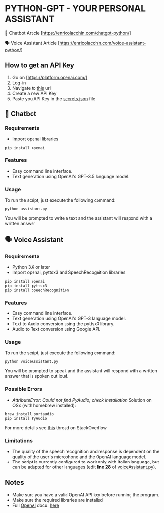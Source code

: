 # PYTHON-GPT - YOUR PERSONAL ASSISTANT

:robot:	Chatbot Article [https://enricolacchin.com/chatgpt-python/]

:speaking_head: Voice Assistant Article [https://enricolacchin.com/voice-assistant-python/] 

## How to get an API Key
1. Go on [https://platform.openai.com/]
2. Log-in
3. Navigate to [this](https://platform.openai.com/account/api-keys) url
4. Create a new API Key
5. Paste you API Key in the [secrets.json](./secrets_nokey.json) file

## :robot: Chatbot
### Requirements
* Import openai libraries

```
pip install openai
```

### Features
* Easy command line interface.
* Text generation using OpenAI's GPT-3.5 language model.

### Usage
To run the script, just execute the following command:

```
python assistant.py
```

You will be prompted to write a text and the assistant will respond with a written answer

## 	:speaking_head: Voice Assistant
### Requirements
* Python 3.6 or later
* Import openai, pyttsx3 and SpeechRecognition libraries 

```
pip install openai
pip install pyttsx3
pip install SpeechRecognition
```

### Features
* Easy command line interface.
* Text generation using OpenAI's GPT-3 language model.
* Text to Audio conversion using the pyttsx3 library.
* Audio to Text conversion using Google API.

### Usage
To run the script, just execute the following command:

```
python voiceAssistant.py
```

You will be prompted to speak and the assistant will respond with a written answer that is spoken out loud.

### Possible Errors
* *AttributeError: Could not find PyAudio; check installation*
Solution on OSx (with homebrew installed):

```
brew install portaudio
pip install PyAudio
```

For more details see [this](https://stackoverflow.com/questions/47121382/could-not-find-pyaudio-check-installation-in-mac) thread on StackOverflow

### Limitations
* The quality of the speech recognition and response is dependent on the quality of the user's microphone and the OpenAI language model.
* The script is currently configured to work only with Italian language, but can be adapted for other languages (edit **line 28** of [voiceAssistant.py](./voiceAssistant/voiceAssistant.py)).
  
## Notes
* Make sure you have a valid OpenAI API key before running the program.
* Make sure the required libraries are installed
* Full [OpenAI](https://openai.com) docu: [here](https://platform.openai.com/docs/guides/chat)

